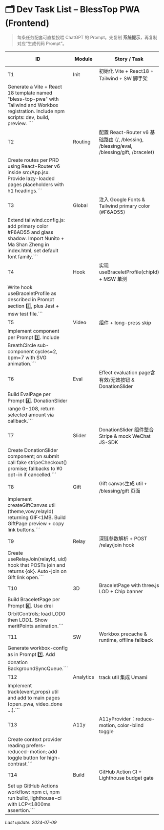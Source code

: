 # 🗂️ Dev Task List – BlessTop PWA (Frontend)

> 每条任务配套可直接投喂 ChatGPT 的 Prompt。先复制 **系统提示**，再复制对应“生成代码 Prompt”。

| ID | Module | Story / Task | Est. SP | Prompt |
|----|--------|--------------|---------|--------|
| T1 | Init   | 初始化 Vite + React18 + Tailwind + SW 脚手架 | 3 | ```txt
Generate a Vite + React 18 template named "bless-top-pwa" with Tailwind and Workbox registration. Include npm scripts: dev, build, preview. ``` |
| T2 | Routing| 配置 React-Router v6 基础路由 (/, /blessing, /blessing/eval, /blessing/gift, /bracelet) | 2 | ```txt
Create routes per PRD using React-Router v6 inside src/App.jsx. Provide lazy-loaded pages placeholders with h1 headings.``` |
| T3 | Global  | 注入 Google Fonts & Tailwind primary color (#F6AD55) | 1 | ```txt
Extend tailwind.config.js: add primary color #F6AD55 and glass shadow. Import Nunito + Ma Shan Zheng in index.html, set default font family.``` |
| T4 | Hook    | 实现 useBraceletProfile(chipId) + MSW 单测 | 3 | ```txt
Write hook useBraceletProfile as described in Prompt section 2️⃣, plus Jest + msw test file.``` |
| T5 | Video   | <BlessingVideo theme language> 组件 + long-press skip | 5 | ```txt
Implement component per Prompt 3️⃣. Include BreathCircle sub-component cycles=2, bpm=7 with SVG animation.``` |
| T6 | Eval    | Effect evaluation page含有效/无效按钮 & DonationSlider | 3 | ```txt
Build EvalPage per Prompt 4️⃣. DonationSlider range 0-108, return selected amount via callback.``` |
| T7 | Slider  | DonationSlider 组件整合 Stripe & mock WeChat JS-SDK | 5 | ```txt
Create DonationSlider component; on submit call fake stripeCheckout() promise; fallbacks to ¥0 opt-in if cancelled.``` |
| T8 | Gift    | Gift canvas生成 util + /blessing/gift 页面 | 4 | ```txt
Implement createGiftCanvas util (theme,vow,relayId) returning GIF<1MB. Build GiftPage preview + copy link buttons.``` |
| T9 | Relay   | 深链参数解析 + POST /relay/join hook | 2 | ```txt
Create useRelayJoin(relayId, uid) hook that POSTs join and returns {ok}. Auto-join on Gift link open.``` |
| T10| 3D      | BraceletPage with three.js LOD + Chip banner | 5 | ```txt
Build BraceletPage per Prompt 6️⃣. Use drei OrbitControls; load LOD0 then LOD1. Show meritPoints animation.``` |
| T11| SW      | Workbox precache & runtime, offline fallback | 3 | ```txt
Generate workbox-config as in Prompt 7️⃣. Add donation BackgroundSyncQueue.``` |
| T12| Analytics| track util 集成 Umami | 1 | ```txt
Implement track(event,props) util and add to main pages (open_pwa, video_done …).``` |
| T13| A11y    | A11yProvider：reduce-motion, color-blind toggle | 2 | ```txt
Create context provider reading prefers-reduced-motion; add toggle button for high-contrast.``` |
| T14| Build   | GitHub Action CI + Lighthouse budget gate | 2 | ```txt
Set up GitHub Actions workflow: npm ci, npm run build, lighthouse-ci with LCP<1800ms assertion.``` |

_Last update: 2024-07-09_ 